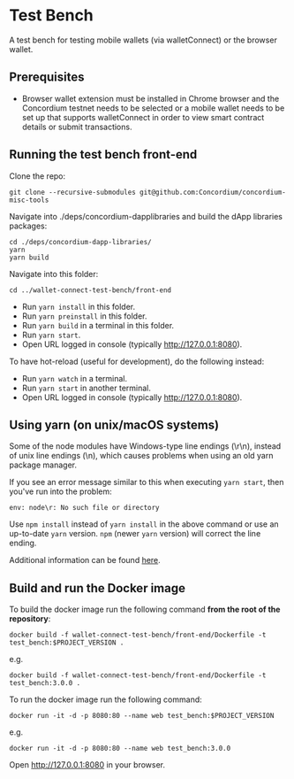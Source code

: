 # Test Bench

A test bench for testing mobile wallets (via walletConnect) or the browser wallet.

## Prerequisites

-   Browser wallet extension must be installed in Chrome browser and the Concordium testnet needs to be selected or a mobile wallet needs to be set up that supports walletConnect in order to view smart contract details or submit transactions.

## Running the test bench front-end

Clone the repo:

```shell
git clone --recursive-submodules git@github.com:Concordium/concordium-misc-tools
```

Navigate into ./deps/concordium-dapplibraries and build the dApp libraries packages:

```shell
cd ./deps/concordium-dapp-libraries/
yarn
yarn build
```

Navigate into this folder:
```shell
cd ../wallet-connect-test-bench/front-end
```

-   Run `yarn install` in this folder.
-   Run `yarn preinstall` in this folder.
-   Run `yarn build` in a terminal in this folder.
-   Run `yarn start`.
-   Open URL logged in console (typically http://127.0.0.1:8080).

To have hot-reload (useful for development), do the following instead:

-   Run `yarn watch` in a terminal.
-   Run `yarn start` in another terminal.
-   Open URL logged in console (typically http://127.0.0.1:8080).

## Using yarn (on unix/macOS systems)
Some of the node modules have Windows-type line endings (\r\n), instead of unix line endings (\n), which causes problems when using an old yarn package manager.

If you see an error message similar to this when executing `yarn start`, then you've run into the problem:
```shell
env: node\r: No such file or directory
```

Use `npm install` instead of `yarn install` in the above command or use an up-to-date `yarn` version. `npm` (newer `yarn` version) will correct the line ending.

Additional information can be found [here](https://techtalkbook.com/env-noder-no-such-file-or-directory/).

## Build and run the Docker image

To build the docker image run the following command **from the root of the repository**:

```
docker build -f wallet-connect-test-bench/front-end/Dockerfile -t test_bench:$PROJECT_VERSION .
```

e.g.

```
docker build -f wallet-connect-test-bench/front-end/Dockerfile -t test_bench:3.0.0 .
```

To run the docker image run the following command:

```
docker run -it -d -p 8080:80 --name web test_bench:$PROJECT_VERSION
```

e.g.

```
docker run -it -d -p 8080:80 --name web test_bench:3.0.0
```

Open http://127.0.0.1:8080 in your browser.


